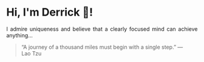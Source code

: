 # Hi, I'm Derrick 👋!
<p align="justify">I admire uniqueness and believe that a clearly focused mind can achieve anything...</p> 
<!-- #quote-start -->
<blockquote>&ldquo;A journey of a thousand miles must begin with a single step.&rdquo; &mdash; <footer>Lao Tzu</footer></blockquote>
<!-- #quote-end -->
